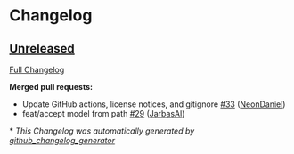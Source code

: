 # Changelog

## [Unreleased](https://github.com/NeonGeckoCom/streaming-stt-nemo/tree/HEAD)

[Full Changelog](https://github.com/NeonGeckoCom/streaming-stt-nemo/compare/0.2.0...HEAD)

**Merged pull requests:**

- Update GitHub actions, license notices, and gitignore [\#33](https://github.com/NeonGeckoCom/streaming-stt-nemo/pull/33) ([NeonDaniel](https://github.com/NeonDaniel))
- feat/accept model from path [\#29](https://github.com/NeonGeckoCom/streaming-stt-nemo/pull/29) ([JarbasAl](https://github.com/JarbasAl))



\* *This Changelog was automatically generated by [github_changelog_generator](https://github.com/github-changelog-generator/github-changelog-generator)*
